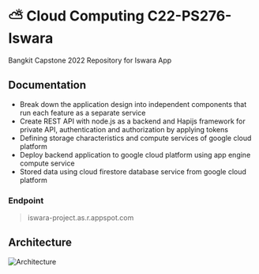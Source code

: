 # ⛅ Cloud Computing C22-PS276-Iswara
Bangkit Capstone 2022 Repository for Iswara App

## Documentation
* Break down the application design into independent components that run each feature as a separate service
* Create REST API with node.js as a backend and Hapijs framework for private API, authentication and authorization by applying tokens
* Defining storage characteristics and compute services of google cloud platform
* Deploy backend application to google cloud platform using app engine compute service
* Stored data using cloud firestore database service from google cloud platform

### Endpoint
> <P> iswara-project.as.r.appspot.com </P>


## Architecture
![Architecture](https://user-images.githubusercontent.com/99736711/173267356-eddf3a2c-0db0-4d10-a67f-5d8c7ed0a1c0.png)


